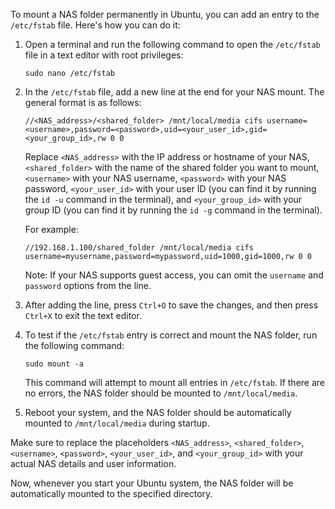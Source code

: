 To mount a NAS folder permanently in Ubuntu, you can add an entry to the `/etc/fstab` file. Here's how you can do it:

1. Open a terminal and run the following command to open the `/etc/fstab` file in a text editor with root privileges:

   ```
   sudo nano /etc/fstab
   ```

2. In the `/etc/fstab` file, add a new line at the end for your NAS mount. The general format is as follows:

   ```
   //<NAS_address>/<shared_folder> /mnt/local/media cifs username=<username>,password=<password>,uid=<your_user_id>,gid=<your_group_id>,rw 0 0
   ```

   Replace `<NAS_address>` with the IP address or hostname of your NAS, `<shared_folder>` with the name of the shared folder you want to mount, `<username>` with your NAS username, `<password>` with your NAS password, `<your_user_id>` with your user ID (you can find it by running the `id -u` command in the terminal), and `<your_group_id>` with your group ID (you can find it by running the `id -g` command in the terminal).

   For example:

   ```
   //192.168.1.100/shared_folder /mnt/local/media cifs username=myusername,password=mypassword,uid=1000,gid=1000,rw 0 0
   ```

   Note: If your NAS supports guest access, you can omit the `username` and `password` options from the line.

3. After adding the line, press `Ctrl+O` to save the changes, and then press `Ctrl+X` to exit the text editor.

4. To test if the `/etc/fstab` entry is correct and mount the NAS folder, run the following command:

   ```
   sudo mount -a
   ```

   This command will attempt to mount all entries in `/etc/fstab`. If there are no errors, the NAS folder should be mounted to `/mnt/local/media`.

5. Reboot your system, and the NAS folder should be automatically mounted to `/mnt/local/media` during startup.

Make sure to replace the placeholders `<NAS_address>`, `<shared_folder>`, `<username>`, `<password>`, `<your_user_id>`, and `<your_group_id>` with your actual NAS details and user information.

Now, whenever you start your Ubuntu system, the NAS folder will be automatically mounted to the specified directory.